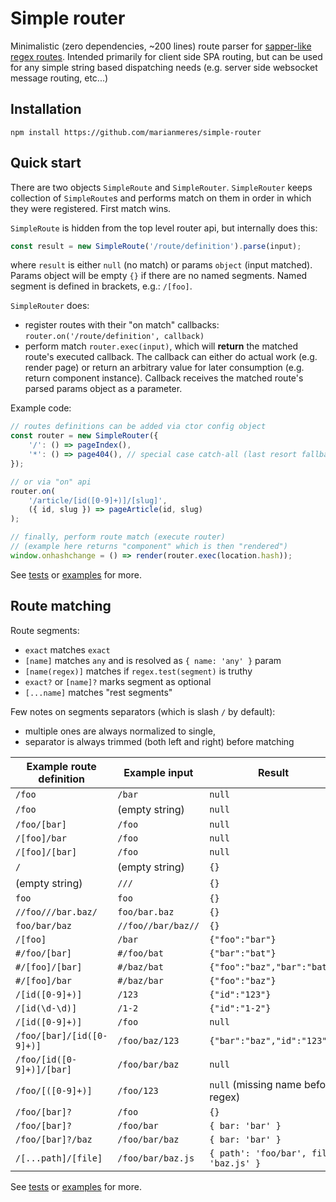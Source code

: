 # Simple router

Minimalistic (zero dependencies, ~200 lines) route parser for [sapper-like regex
routes](https://sapper.svelte.dev/docs#Regexes_in_routes). Intended primarily for
client side SPA routing, but can be used for any simple string based
dispatching needs (e.g. server side websocket message routing, etc...)

## Installation

```shell
npm install https://github.com/marianmeres/simple-router
```

## Quick start

There are two objects `SimpleRoute` and `SimpleRouter`. `SimpleRouter` keeps collection of
`SimpleRoute`s and performs match on them in order in which they were registered. First match wins.

`SimpleRoute` is hidden from the top level router api, but internally does this:
```js
const result = new SimpleRoute('/route/definition').parse(input);
```
where `result` is either `null` (no match) or params `object` (input matched). Params
object will be empty `{}` if there are no named segments. Named segment is defined in
brackets, e.g.: `/[foo]`.

`SimpleRouter` does:
- register routes with their "on match" callbacks: `router.on('/route/definition', callback)`
- perform match `router.exec(input)`, which will **return** the matched route's executed callback.
The callback can either do actual work (e.g. render page) or return an arbitrary value
for later consumption (e.g. return component instance). Callback receives the matched
route's parsed params object as a parameter.

Example code:

```js
// routes definitions can be added via ctor config object
const router = new SimpleRouter({
    '/': () => pageIndex(),
    '*': () => page404(), // special case catch-all (last resort fallback)
});

// or via "on" api
router.on(
    '/article/[id([0-9]+)]/[slug]',
    ({ id, slug }) => pageArticle(id, slug)
);

// finally, perform route match (execute router)
// (example here returns "component" which is then "rendered")
window.onhashchange = () => render(router.exec(location.hash));
```

See [tests](tests) or [examples](examples) for more.

## Route matching

Route segments:
- `exact` matches `exact`
- `[name]` matches `any` and is resolved as `{ name: 'any' }` param
- `[name(regex)]` matches if `regex.test(segment)` is truthy
- `exact?` or `[name]?` marks segment as optional
- `[...name]` matches "rest segments"

Few notes on segments separators (which is slash `/` by default):
- multiple ones are always normalized to single,
- separator is always trimmed (both left and right) before matching

| Example route definition  | Example input      | Result                      |
| ------------------------- | ------------------ | --------------------------- |
| `/foo`                    | `/bar`             | `null`                      |
| `/foo`                    | (empty string)     | `null`                      |
| `/foo/[bar]`              | `/foo`             | `null`                      |
| `/[foo]/bar`              | `/foo`             | `null`                      |
| `/[foo]/[bar]`            | `/foo`             | `null`                      |
| `/`                       | (empty string)     | `{}`                        |
| (empty string)            | `///`              | `{}`                        |
| `foo`                     | `foo`              | `{}`                        |
| `//foo///bar.baz/`        | `foo/bar.baz`      | `{}`                        |
| `foo/bar/baz`             | `//foo//bar/baz//` | `{}`                        |
| `/[foo]`                  | `/bar`             | `{"foo":"bar"}`             |
| `#/foo/[bar]`             | `#/foo/bat`        | `{"bar":"bat"}`             |
| `#/[foo]/[bar]`           | `#/baz/bat`        | `{"foo":"baz","bar":"bat"}` |
| `#/[foo]/bar`             | `#/baz/bar`        | `{"foo":"baz"}`             |
| `/[id([0-9]+)]`           | `/123`             | `{"id":"123"}`              |
| `/[id(\d-\d)]`            | `/1-2`             | `{"id":"1-2"}`              |
| `/[id([0-9]+)]`           | `/foo`             | `null`                      |
| `/foo/[bar]/[id([0-9]+)]` | `/foo/baz/123`     | `{"bar":"baz","id":"123"}`  |
| `/foo/[id([0-9]+)]/[bar]` | `/foo/bar/baz`     | `null`                      |
| `/foo/[([0-9]+)]`         | `/foo/123`         | `null` (missing name before regex) |
| `/foo/[bar]?`             | `/foo`             | `{}`                        |
| `/foo/[bar]?`             | `/foo/bar`         | `{ bar: 'bar' }`            |
| `/foo/[bar]?/baz`         | `/foo/bar/baz`     | `{ bar: 'bar' }`            |
| `/[...path]/[file]`       | `/foo/bar/baz.js`  | `{ path': 'foo/bar', file: 'baz.js' }`|
See [tests](tests) or [examples](examples) for more.

